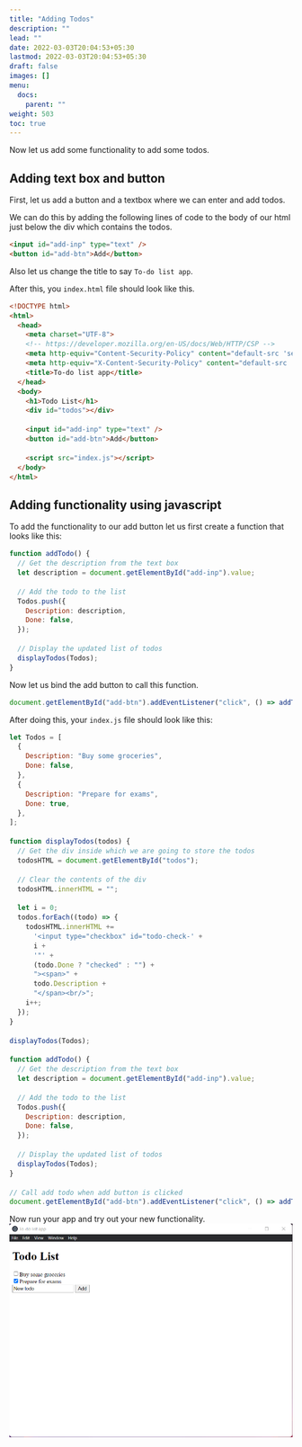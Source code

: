 ```yaml
---
title: "Adding Todos"
description: ""
lead: ""
date: 2022-03-03T20:04:53+05:30
lastmod: 2022-03-03T20:04:53+05:30
draft: false
images: []
menu:
  docs:
    parent: ""
weight: 503
toc: true
---
```


Now let us add some functionality to add some todos.

## Adding text box and button

First, let us add a button and a textbox where we can enter and add todos.

We can do this by adding the following lines of code to the body of our html just below the div which contains the todos.

```html
<input id="add-inp" type="text" />
<button id="add-btn">Add</button>
```

Also let us change the title to say `To-do list app`.

After this, you `index.html` file should look like this.

```html
<!DOCTYPE html>
<html>
  <head>
    <meta charset="UTF-8">
    <!-- https://developer.mozilla.org/en-US/docs/Web/HTTP/CSP -->
    <meta http-equiv="Content-Security-Policy" content="default-src 'self'; script-src 'self'; img-src 'self' blob: data:;">
    <meta http-equiv="X-Content-Security-Policy" content="default-src 'self'; script-src 'self'; img-src 'self' blob: data:;">
    <title>To-do list app</title>
  </head>
  <body>
    <h1>Todo List</h1>
    <div id="todos"></div>

    <input id="add-inp" type="text" />
    <button id="add-btn">Add</button>

    <script src="index.js"></script>
  </body>
</html>
```

## Adding functionality using javascript

To add the functionality to our add button let us first create a function that looks like this:

```javascript
function addTodo() {
  // Get the description from the text box
  let description = document.getElementById("add-inp").value;

  // Add the todo to the list
  Todos.push({
    Description: description,
    Done: false,
  });

  // Display the updated list of todos
  displayTodos(Todos);
}
```

Now let us bind the add button to call this function.

```javascript
document.getElementById("add-btn").addEventListener("click", () => addTodo());
```

After doing this, your `index.js` file should look like this:

```javascript
let Todos = [
  {
    Description: "Buy some groceries",
    Done: false,
  },
  {
    Description: "Prepare for exams",
    Done: true,
  },
];

function displayTodos(todos) {
  // Get the div inside which we are going to store the todos
  todosHTML = document.getElementById("todos");

  // Clear the contents of the div
  todosHTML.innerHTML = "";

  let i = 0;
  todos.forEach((todo) => {
    todosHTML.innerHTML +=
      '<input type="checkbox" id="todo-check-' +
      i +
      '"' +
      (todo.Done ? "checked" : "") +
      "><span>" +
      todo.Description +
      "</span><br/>";
    i++;
  });
}

displayTodos(Todos);

function addTodo() {
  // Get the description from the text box
  let description = document.getElementById("add-inp").value;

  // Add the todo to the list
  Todos.push({
    Description: description,
    Done: false,
  });

  // Display the updated list of todos
  displayTodos(Todos);
}

// Call add todo when add button is clicked
document.getElementById("add-btn").addEventListener("click", () => addTodo());
```

Now run your app and try out your new functionality.
![Final Output](adding-todos.gif)
